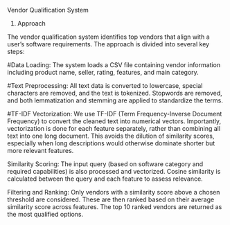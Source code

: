 Vendor Qualification System
1. Approach

The vendor qualification system identifies top vendors that align with a user’s software requirements. The approach is divided into several key steps:

#Data Loading: The system loads a CSV file containing vendor information including product name, seller, rating, features, and main category.

#Text Preprocessing: All text data is converted to lowercase, special characters are removed, and the text is tokenized. Stopwords are removed, and both lemmatization and stemming are applied to standardize the terms.

#TF-IDF Vectorization: We use TF-IDF (Term Frequency-Inverse Document Frequency) to convert the cleaned text into numerical vectors. Importantly, vectorization is done for each feature separately, rather than combining all text into one long document. This avoids the dilution of similarity scores, especially when long descriptions would otherwise dominate shorter but more relevant features.

Similarity Scoring: The input query (based on software category and required capabilities) is also processed and vectorized. Cosine similarity is calculated between the query and each feature to assess relevance.

Filtering and Ranking: Only vendors with a similarity score above a chosen threshold are considered. These are then ranked based on their average similarity score across features. The top 10 ranked vendors are returned as the most qualified options.
